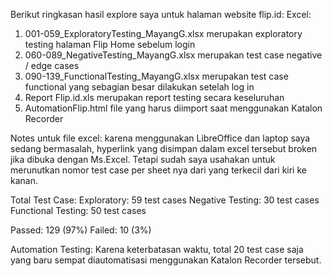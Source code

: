 Berikut ringkasan hasil explore saya untuk halaman website flip.id:
Excel:
1. 001-059_ExploratoryTesting_MayangG.xlsx merupakan exploratory testing halaman Flip Home sebelum login
2. 060-089_NegativeTesting_MayangG.xlsx merupakan test case negative / edge cases
3. 090-139_FunctionalTesting_MayangG.xlsx merupakan test case functional yang sebagian besar dilakukan setelah log in
4. Report Flip.id.xls merupakan report testing secara keseluruhan
5. AutomationFlip.html file yang harus diimport saat menggunakan Katalon Recorder

Notes untuk file excel: karena menggunakan LibreOffice dan laptop saya sedang bermasalah, hyperlink yang disimpan dalam excel tersebut broken jika dibuka dengan Ms.Excel. Tetapi sudah saya usahakan untuk merunutkan nomor test case per sheet nya dari yang terkecil dari kiri ke kanan.

Total Test Case:
Exploratory: 59 test cases
Negative Testing: 30 test cases
Functional Testing: 50 test cases

Passed: 129 (97%)
Failed: 10 (3%)

Automation Testing:
Karena keterbatasan waktu, total 20 test case saja yang baru sempat diautomatisasi menggunakan Katalon Recorder tersebut.
